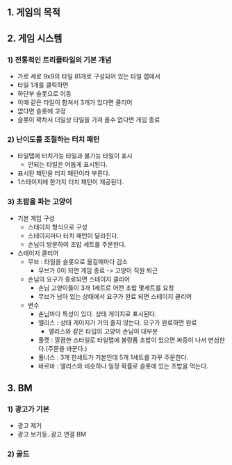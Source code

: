 ## 1. 게임의 목적


## 2. 게임 시스템
### 1) 전통적인 트리플타일의 기본 개념 
- 가로 세로 9x9의 타일 81개로 구성되어 있는 타일 맵에서
- 타일 1개를 클릭하면
- 하단부 슬롯으로 이동
- 이때 같은 타일이 합쳐서 3개가 있다면 클리어
- 없다면 슬롯에 고정
- 슬롯이 꽉차서 더일상 타일을 가져 올수 없다면 게임 종료

### 2) 난이도를 조절하는 터치 패턴
- 타일맵에 터치가능 타일과 불가능 타일이 표시
  - 안되는 타일은 어둡게 표시된다.
- 표시된 패턴을 터치 패턴이라 부른다.
- 1스테이지에 한가지 터치 패턴이 제공된다.

### 3) 초팝을 파는 고양이
- 기본 게임 구성
  - 스테이지 형식으로 구성
  - 스테이지마다 터치 패턴이 달라진다.
  - 손님이 방문하여 초밥 세트를 주문한다.
- 스테이지 클리어
  - 무브 : 타일을 슬롯으로 옮길때마다 감소
    - 무브가 0이 되면 게임 종료 -> 고양이 직원 퇴근   
  - 손님의 요구가 종료되면 스테이지 클리어
    - 손님 고양이들이 3개 1세트로 어떤 초밥 몇세트를 요청
    - 무브가 남아 있는 상태에서 요구가 완료 되면 스테이지 클리어  
  - 변수
    - 손님마다 특성이 있다. 상태 게이지로 표시된다.
    - 앨리스 : 상태 게이지가 거의 줄지 않는다. 요구가 완료하면 완료
      - 앨리스와 같은 타입의 고양이 손님이 대부분 
    - 풀캣 : 깔끔한 스타일로 타일맵에 불량품 초밥이 있으면 짜증이 나서 변심한다.(주문을 바꾼다.)
    - 풀너스 : 3개 한세트가 기본인데 5개  1세트를 자꾸 주문한다.
    - 바르바 : 앨리스와 비슷하나 일정 확률로 슬롯에 있는 초밥을 먹는다.   

## 3. BM
### 1) 광고가 기본
- 광고 제거
- 광고 보기등..광고 연결 BM

### 2) 골드

 







